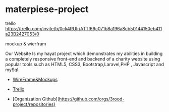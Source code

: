 # materpiese-project

trello https://trello.com/invite/b/0ck4RUIr/ATTI66c071b8a196a8cb50144150eb411a23B2427053/0

mockup & wierfram


Our Website Is my hayat project which demonstrates my abilities in building a completely responsive front-end and backend of a charity website using popular tools such as HTML5, CSS3, Bootstrap,Laravel,PHP , Javascript and mySql.


- [WireFrame&Mockups]( https://www.figma.com/file/kkuS6g5tYuwjL4fW8vTeM6/masterpiece-project?node-id=0%3A1&t=X9YnKXKLwYpbtvv3-1)

 

- [Trello](https://trello.com/invite/b/0ck4RUIr/ATTI66c071b8a196a8cb50144150eb411a23B2427053/0)

- [Organization Github](https://github.com/orgs/3rood-project/repositories}

